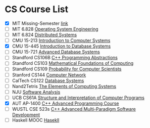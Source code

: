 # CS Course List

- [x] MIT Missing-Semester [link](https://missing.csail.mit.edu/2020/)
- [ ] MIT 6.828 [Operating System Engineering](https://pdos.csail.mit.edu/6.828/2020/schedule.html)
- [ ] MIT 6.824 [Distributed Systems](https://pdos.csail.mit.edu/6.824/schedule.html)
- [ ] CMU 15-213 [Introduction to Computer Systems](http://www.cs.cmu.edu/~./213/)
- [x] CMU 15-445 [Introduction to Database Systems](https://15445.courses.cs.cmu.edu/spring2024/)
- [ ] CMU 15-721 [Advanced Database Systems](https://15721.courses.cs.cmu.edu/spring2024/)
- [ ] Standford CS106B [C++ Programming Abstractions](https://web.stanford.edu/class/cs106b/)
- [ ] Standford CS103 [Mathematical Foundations of Computing](https://web.stanford.edu/class/cs103/)
- [ ] Standford CS109 [Probability for Computer Scientists](https://web.stanford.edu/class/cs109/)
- [ ] Stanford CS144 [Computer Network](https://cs144.github.io/)
- [ ] CalTech CS122 [Database Systems](http://courses.cms.caltech.edu/cs122/assignments/)
- [ ] Nand2Tetris [ The Elements of Computing Systems](https://github.com/PKUFlyingPig/NandToTetris)
- [ ] NJU [Software Analysis](https://tai-e.pascal-lab.net/lectures.html)
- [ ] UCB CS61A [Structure and Interpretation of Computer Programs](https://www.learncs.site/docs/curriculum-resource/cs61a)
- [x] AUT AP-1400 [C++ Advanced Programming Course](https://github.com/courseworks)
- [ ] WUSTL CSE 523s [C++ Advanced Multi-Paradigm Software Development](https://www.cse.wustl.edu/~cdgill/courses/cse532/#Course%20Description)
- [ ] Haskell MOOC [Hasekll](https://csdiy.wiki/%E7%BC%96%E7%A8%8B%E5%85%A5%E9%97%A8/Functional/Haskell-MOOC/#_1)
